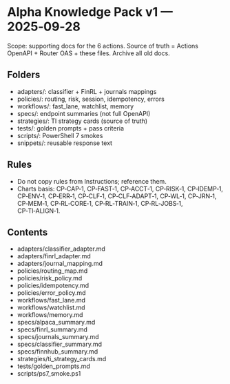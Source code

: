 # Alpha Knowledge Pack v1 — 2025‑09‑28
Scope: supporting docs for the 6 actions. Source of truth = Actions OpenAPI + Router OAS + these files. Archive all old docs.

## Folders
- adapters/: classifier + FinRL + journals mappings
- policies/: routing, risk, session, idempotency, errors
- workflows/: fast_lane, watchlist, memory
- specs/: endpoint summaries (not full OpenAPI)
- strategies/: TI strategy cards (source of truth)
- tests/: golden prompts + pass criteria
- scripts/: PowerShell 7 smokes
- snippets/: reusable response text

## Rules
- Do not copy rules from Instructions; reference them.
- Charts basis: CP‑CAP‑1, CP‑FAST‑1, CP‑ACCT‑1, CP‑RISK‑1, CP‑IDEMP‑1, CP‑ENV‑1, CP‑ERR‑1, CP‑CLF‑1, CP‑CLF‑ADAPT‑1, CP‑WL‑1, CP‑JRN‑1, CP‑MEM‑1, CP‑RL‑CORE‑1, CP‑RL‑TRAIN‑1, CP‑RL‑JOBS‑1, CP‑TI‑ALIGN‑1.

## Contents
- adapters/classifier_adapter.md
- adapters/finrl_adapter.md
- adapters/journal_mapping.md
- policies/routing_map.md
- policies/risk_policy.md
- policies/idempotency.md
- policies/error_policy.md
- workflows/fast_lane.md
- workflows/watchlist.md
- workflows/memory.md
- specs/alpaca_summary.md
- specs/finrl_summary.md
- specs/journals_summary.md
- specs/classifier_summary.md
- specs/finnhub_summary.md
- strategies/ti_strategy_cards.md
- tests/golden_prompts.md
- scripts/ps7_smoke.ps1
